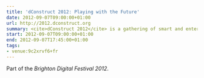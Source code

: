 ```yaml
---
title: 'dConstruct 2012: Playing with the Future'
date: 2012-09-07T09:00:00+01:00
url: http://2012.dconstruct.org
summary: <cite>dConstruct 2012</cite> is a gathering of smart and entertaining people poking at the intersection of technology and culture.
start: 2012-09-07T09:00:00+01:00
end: 2012-09-07T17:45:00+01:00
tags:
- venue:9c2xrvf6+fr
---
```

Part of the _Brighton Digital Festival 2012_.
